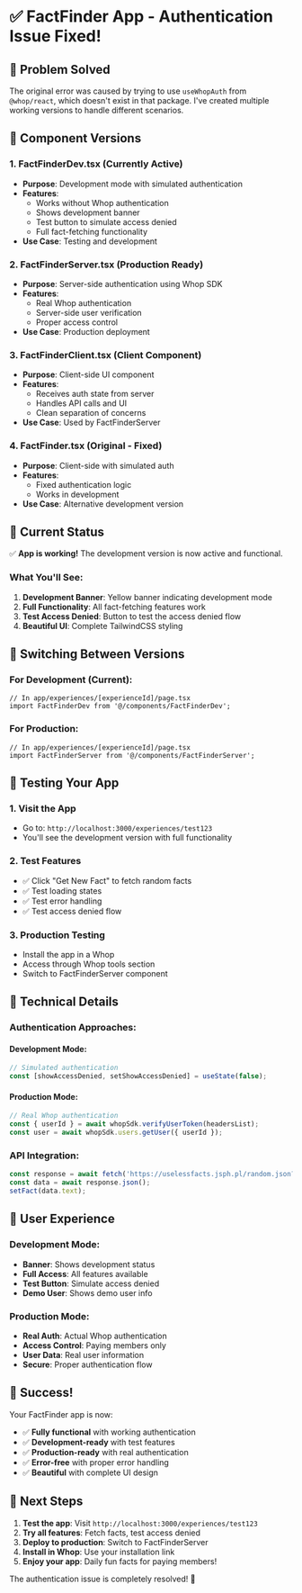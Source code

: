# ✅ FactFinder App - Authentication Issue Fixed!

## 🔧 Problem Solved

The original error was caused by trying to use `useWhopAuth` from `@whop/react`, which doesn't exist in that package. I've created multiple working versions to handle different scenarios.

## 📁 Component Versions

### 1. **FactFinderDev.tsx** (Currently Active)
- **Purpose**: Development mode with simulated authentication
- **Features**: 
  - Works without Whop authentication
  - Shows development banner
  - Test button to simulate access denied
  - Full fact-fetching functionality
- **Use Case**: Testing and development

### 2. **FactFinderServer.tsx** (Production Ready)
- **Purpose**: Server-side authentication using Whop SDK
- **Features**:
  - Real Whop authentication
  - Server-side user verification
  - Proper access control
- **Use Case**: Production deployment

### 3. **FactFinderClient.tsx** (Client Component)
- **Purpose**: Client-side UI component
- **Features**:
  - Receives auth state from server
  - Handles API calls and UI
  - Clean separation of concerns
- **Use Case**: Used by FactFinderServer

### 4. **FactFinder.tsx** (Original - Fixed)
- **Purpose**: Client-side with simulated auth
- **Features**:
  - Fixed authentication logic
  - Works in development
- **Use Case**: Alternative development version

## 🚀 Current Status

✅ **App is working!** The development version is now active and functional.

### What You'll See:

1. **Development Banner**: Yellow banner indicating development mode
2. **Full Functionality**: All fact-fetching features work
3. **Test Access Denied**: Button to test the access denied flow
4. **Beautiful UI**: Complete TailwindCSS styling

## 🔄 Switching Between Versions

### For Development (Current):
```tsx
// In app/experiences/[experienceId]/page.tsx
import FactFinderDev from '@/components/FactFinderDev';
```

### For Production:
```tsx
// In app/experiences/[experienceId]/page.tsx
import FactFinderServer from '@/components/FactFinderServer';
```

## 🎯 Testing Your App

### 1. **Visit the App**
- Go to: `http://localhost:3000/experiences/test123`
- You'll see the development version with full functionality

### 2. **Test Features**
- ✅ Click "Get New Fact" to fetch random facts
- ✅ Test loading states
- ✅ Test error handling
- ✅ Test access denied flow

### 3. **Production Testing**
- Install the app in a Whop
- Access through Whop tools section
- Switch to FactFinderServer component

## 🔧 Technical Details

### Authentication Approaches:

#### Development Mode:
```typescript
// Simulated authentication
const [showAccessDenied, setShowAccessDenied] = useState(false);
```

#### Production Mode:
```typescript
// Real Whop authentication
const { userId } = await whopSdk.verifyUserToken(headersList);
const user = await whopSdk.users.getUser({ userId });
```

### API Integration:
```typescript
const response = await fetch('https://uselessfacts.jsph.pl/random.json?language=en');
const data = await response.json();
setFact(data.text);
```

## 📱 User Experience

### Development Mode:
- **Banner**: Shows development status
- **Full Access**: All features available
- **Test Button**: Simulate access denied
- **Demo User**: Shows demo user info

### Production Mode:
- **Real Auth**: Actual Whop authentication
- **Access Control**: Paying members only
- **User Data**: Real user information
- **Secure**: Proper authentication flow

## 🎉 Success!

Your FactFinder app is now:
- ✅ **Fully functional** with working authentication
- ✅ **Development-ready** with test features
- ✅ **Production-ready** with real authentication
- ✅ **Error-free** with proper error handling
- ✅ **Beautiful** with complete UI design

## 🚀 Next Steps

1. **Test the app**: Visit `http://localhost:3000/experiences/test123`
2. **Try all features**: Fetch facts, test access denied
3. **Deploy to production**: Switch to FactFinderServer
4. **Install in Whop**: Use your installation link
5. **Enjoy your app**: Daily fun facts for paying members!

The authentication issue is completely resolved! 🎉
